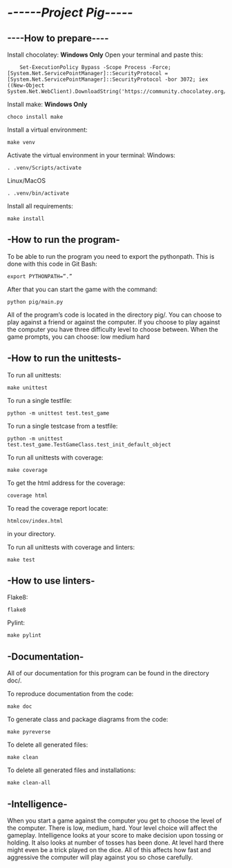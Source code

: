 *------Project Pig-----*
========================


**----How to prepare----**
--------------------------
Install chocolatey:  **Windows Only**
    Open your terminal and paste this:  
    
        Set-ExecutionPolicy Bypass -Scope Process -Force; [System.Net.ServicePointManager]::SecurityProtocol = [System.Net.ServicePointManager]::SecurityProtocol -bor 3072; iex ((New-Object System.Net.WebClient).DownloadString('https://community.chocolatey.org/install.ps1'))

Install make:       **Windows Only**

    choco install make

Install a virtual environment:

    make venv

Activate the virtual environment in your terminal:
Windows:
        
    . .venv/Scripts/activate
Linux/MacOS

    . .venv/bin/activate

Install all requirements:

    make install


**-How to run the program-**
----------------------------
To be able to run the program you need to export the pythonpath.
This is done with this code in Git Bash:

    export PYTHONPATH=”.”
After that you can start the game with the command:

    python pig/main.py

All of the program’s code is located in the directory pig/.
You can choose to play against a friend or against the computer. If you choose to play against the computer you have three difficulty level to choose between. When the game prompts, you can choose:
low
medium
hard

**-How to run the unittests-**
------------------------------
To run all unittests:

    make unittest

To run a single testfile:

    python -m unittest test.test_game

To run a single testcase from a testfile:

    python -m unittest test.test_game.TestGameClass.test_init_default_object

To run all unittests with coverage:

    make coverage

To get the html address for the coverage:

    coverage html
To read the coverage report locate:

    htmlcov/index.html
in your directory.

To run all unittests with coverage and linters:

    make test


**-How to use linters-**
------------------------
Flake8:

    flake8

Pylint:

    make pylint


**-Documentation-**
-------------------
All of our documentation for this program can be found in the directory doc/. 

To reproduce documentation from the code:

    make doc

To generate class and package diagrams from the code:

    make pyreverse

To delete all generated files:

    make clean

To delete all generated files and installations:

    make clean-all

**-Intelligence-**
------------------------
When you start a game against the computer you get to choose the level of the computer. There is low, medium, hard. Your level choice will affect the gameplay. Intelligence looks at your score to make decision upon tossing or holding. It also looks at number of tosses has been done. At level hard there might even be a trick played on the dice. All of this affects how fast and aggressive the computer will play against you so chose carefully. 
